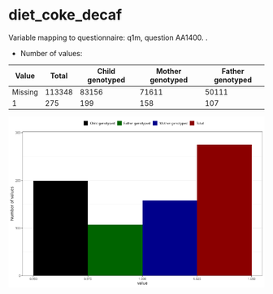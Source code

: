 # diet_coke_decaf
Variable mapping to questionnaire: q1m, question AA1400.
.
- Number of values:

| Value | Total | Child genotyped | Mother genotyped | Father genotyped |
| ----- | ----- | --------------- | ---------------- | ---------------- |
| Missing | 113348 | 83156 | 71611 | 50111 |
| 1 | 275 | 199 | 158 |107 |



![](diet_coke_decaf_n.png)



